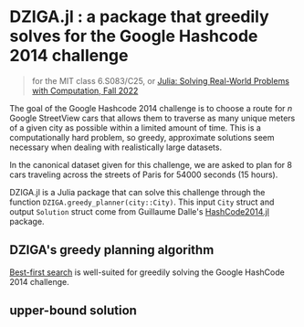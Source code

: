 # DZIGA.jl : a package that  greedily solves for the Google Hashcode 2014 challenge
> for the MIT class 6.S083/C25, or [Julia: Solving Real-World Problems with Computation, Fall 2022
](https://github.com/mitmath/JuliaComputation)

The goal of the Google Hashcode 2014 challenge is to choose a route for $n$ Google StreetView cars that allows them to traverse as many unique meters of a given city as possible within a limited amount of time. This is a computationally hard problem, so greedy, approximate solutions seem necessary when dealing with realistically large datasets. 

In the canonical dataset given for this challenge, we are asked to plan for 8 cars traveling across the streets of Paris for 54000 seconds (15 hours).

DZIGA.jl is a Julia package that can solve this challenge through the function `DZIGA.greedy_planner(city::City)`. This input `City` struct and output `Solution` struct come from Guillaume Dalle's [HashCode2014.jl](https://github.com/gdalle/HashCode2014.jl) package.

## DZIGA's greedy planning algorithm

[Best-first search](https://en.wikipedia.org/wiki/Best-first_search) is well-suited for greedily solving the Google HashCode 2014 challenge. 

## upper-bound solution


